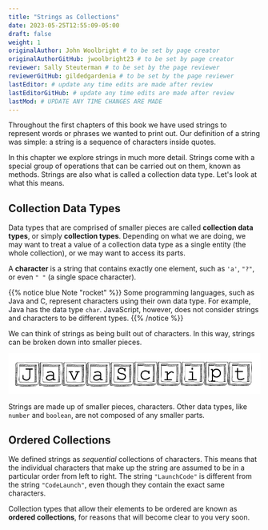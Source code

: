 ```yaml
---
title: "Strings as Collections"
date: 2023-05-25T12:55:09-05:00
draft: false
weight: 1
originalAuthor: John Woolbright # to be set by page creator
originalAuthorGitHub: jwoolbright23 # to be set by page creator
reviewer: Sally Steuterman # to be set by the page reviewer
reviewerGitHub: gildedgardenia # to be set by the page reviewer
lastEditor: # update any time edits are made after review
lastEditorGitHub: # update any time edits are made after review
lastMod: # UPDATE ANY TIME CHANGES ARE MADE
---
```


Throughout the first chapters of this book we have used strings to represent words or phrases we wanted to print out. Our definition of a string was simple: a string is a sequence of characters inside quotes.

In this chapter we explore strings in much more detail. Strings come with a special group of operations that can be carried out on them, known as methods. Strings are also what is called a collection data type. Let's look at what this means.

## Collection Data Types

Data types that are comprised of smaller pieces are called **collection data types**, or simply **collection types**. Depending on what we are doing, we may want to treat a value of a collection data type as a single entity (the whole collection), or we may want to access its parts.

A **character** is a string that contains exactly one element, such as `'a'`, `"?"`, or even `" "` (a single space character).

{{% notice blue Note "rocket" %}}
Some programming languages, such as Java and C, represent characters using their own data type. For example, Java has the data type `char`. JavaScript, however, does not consider strings and characters to be different types.
{{% /notice %}}

We can think of strings as being built out of characters. In this way, strings can be broken down into smaller pieces.

![The string "JavaScript" broken down into individual letters.](pictures/strings-as-collections.png?classes=border)

Strings are made up of smaller pieces, characters. Other data types, like `number` and `boolean`, are not composed of any smaller parts.

## Ordered Collections

We defined strings as *sequential* collections of characters. This means that the individual characters that make up the string are assumed to be in a particular order from left to right. The string `"LaunchCode"` is different from the string `"CodeLaunch"`, even though they contain the exact same characters.

Collection types that allow their elements to be ordered are known as **ordered collections**, for reasons that will become clear to you very soon.